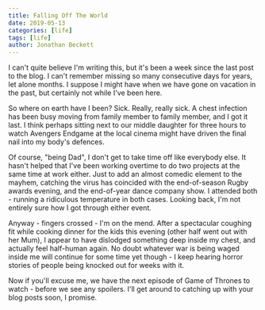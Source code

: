 ```yaml
---
title: Falling Off The World
date: 2019-05-13
categories: [life]
tags: [life]
author: Jonathan Beckett
---
```


I can't quite believe I'm writing this, but it's been a week since the last post to the blog. I can't remember missing so many consecutive days for years, let alone months. I suppose I might have when we have gone on vacation in the past, but certainly not while I've been here.

So where on earth have I been? Sick. Really, really sick. A chest infection has been busy moving from family member to family member, and I got it last. I think perhaps sitting next to our middle daughter for three hours to watch Avengers Endgame at the local cinema might have driven the final nail into my body's defences.

Of course, "being Dad", I don't get to take time off like everybody else. It hasn't helped that I've been working overtime to do two projects at the same time at work either. Just to add an almost comedic element to the mayhem, catching the virus has coincided with the end-of-season Rugby awards evening, and the end-of-year dance company show. I attended both - running a ridiculous temperature in both cases. Looking back, I'm not entirely sure how I got through either event.

Anyway - fingers crossed - I'm on the mend. After a spectacular coughing fit while cooking dinner for the kids this evening (other half went out with her Mum), I appear to have dislodged something deep inside my chest, and actually feel half-human again. No doubt whatever war is being waged inside me will continue for some time yet though - I keep hearing horror stories of people being knocked out for weeks with it.

Now if you'll excuse me, we have the next episode of Game of Thrones to watch - before we see any spoilers. I'll get around to catching up with your blog posts soon, I promise.